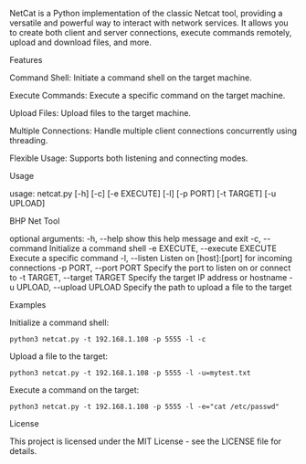 
NetCat is a Python implementation of the classic Netcat tool, providing a versatile and powerful way to interact with network services. It allows you to create both client and server connections, execute commands remotely, upload and download files, and more.

Features

Command Shell: Initiate a command shell on the target machine.

Execute Commands: Execute a specific command on the target machine.

Upload Files: Upload files to the target machine.

Multiple Connections: Handle multiple client connections concurrently using threading.

Flexible Usage: Supports both listening and connecting modes.

Usage


usage: netcat.py [-h] [-c] [-e EXECUTE] [-l] [-p PORT] [-t TARGET] [-u UPLOAD]

BHP Net Tool

optional arguments:
  -h, --help            show this help message and exit
  -c, --command         Initialize a command shell
  -e EXECUTE, --execute EXECUTE
                        Execute a specific command
  -l, --listen          Listen on [host]:[port] for incoming connections
  -p PORT, --port PORT  Specify the port to listen on or connect to
  -t TARGET, --target TARGET
                        Specify the target IP address or hostname
  -u UPLOAD, --upload UPLOAD
                        Specify the path to upload a file to the target

Examples

Initialize a command shell:


	python3 netcat.py -t 192.168.1.108 -p 5555 -l -c

Upload a file to the target:



	python3 netcat.py -t 192.168.1.108 -p 5555 -l -u=mytest.txt

Execute a command on the target:



    python3 netcat.py -t 192.168.1.108 -p 5555 -l -e="cat /etc/passwd"

License

This project is licensed under the MIT License - see the LICENSE file for details.
